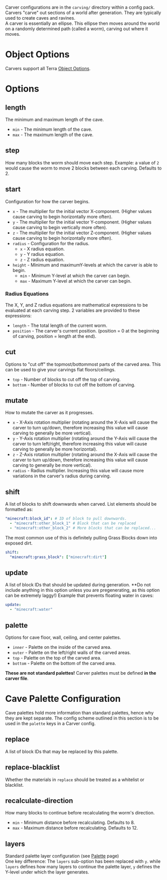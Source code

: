 Carver configurations are in the `carving/` directory within a config pack.   
Carvers "carve" out sections of a world after generation. They are typically used to create caves and ravines.   
A carver is essentially an ellipse. This ellipse then moves around the world on a randomly determined path (called a
worm), carving out where it moves.

# Object Options
Carvers support all Terra [Object Options](./Object).

# Options

## length
The minimum and maximum length of the cave.
* `min` - The minimum length of the cave.
* `max` - The maximum length of the cave.

## step
How many blocks the worm should move each step. Example: a value of `2` would cause the worm to move 2 blocks
between each carving. Defaults to 2.

## start
Configuration for how the carver begins.
* `x` - The multiplier for the initial vector X-component. (Higher values cause carving to begin horizontally more
often).
* `y` - The multiplier for the initial vector Y-component. (Higher values cause carving to begin vertically more
often).
* `z` - The multiplier for the initial vector Z-component. (Higher values cause carving to begin horizontally more
often).
* `radius` - Configuration for the radius.
    * `x` - X radius equation.
    * `y` - Y radius equation.
    * `z` - Z radius equation.
* `height` - Minimum and maximumY-levels at which the carver is able to begin.
    * `min` - Minimum Y-level at which the carver can begin.
    * `max` - Maximum Y-level at which the carver can begin.

### Radius Equations
The X, Y, and Z radius equations are mathematical expressions to be evaluated at each carving step. 2 variables are
provided to these expressions:
* `length` - The total length of the current worm.
* `position` - The carver's current position. (position = 0 at the beginning of carving, position = length at the end).


## cut
Options to "cut off" the topmost/bottommost parts of the carved area. This can be used to give your carvings flat
floors/ceilings.
* `top` - Number of blocks to cut off the top of carving.
* `bottom` - Number of blocks to cut off the bottom of carving.

## mutate
How to mutate the carver as it progresses.
* `x` - X-Axis rotation multiplier (rotating around the X-Axis will cause the carver to turn up/down, therefore
increasing this value will cause carving to generally be more vertical).
* `y` - Y-Axis rotation multiplier (rotating around the Y-Axis will cause the carver to turn left/right, therefore
increasing this value will cause carving to generally be more horizontal).
* `z` - Z-Axis rotation multiplier (rotating around the X-Axis will cause the carver to turn up/down, therefore
increasing this value will cause carving to generally be more vertical).
* `radius` - Radius multiplier. Increasing this value will cause more variations in the carver's radius during carving.

## shift
A list of blocks to shift downwards when carved.
List elements should be formatted as:
```yaml
"minecraft:block_id": # ID of block to pull downwards.
  - "minecraft:other_block_1" # Block that can be replaced
  - "minecraft:other_block_2" # More blocks that can be replaced...
```
The most common use of this is definitely pulling Grass Blocks down into exposed dirt. 
```yaml
shift:
  "minecraft:grass_block": ["minecraft:dirt"]
```

## update
A list of block IDs that should be updated during generation. **Do not include anything in this option unless you
are pregenerating, as this option can be extremely laggy!)
Example that prevents floating water in caves:
```yaml
update:
  - "minecraft:water"
```

## palette
Options for cave floor, wall, ceiling, and center palettes.
* `inner` - Palette on the inside of the carved area.
* `outer` - Palette on the left/right walls of the carved areas.
* `top` - Palette on the top of the carved area.
* `bottom` - Palette on the bottom of the carved area.

**These are not standard palettes!** Carver palettes must be defined **in the carver file**.

# Cave Palette Configuration
Cave palettes hold more information than standard palettes, hence why they are kept separate. The config scheme
outlined in this section is to be used in the `palette` keys in a Carver config.

## replace
A list of block IDs that may be replaced by this palette.

## replace-blacklist
Whether the materials in `replace` should be treated as a whitelist or blacklist.

## recalculate-direction
How many blocks to continue before recalculating the worm's direction.
* `min` - Minimum distance before recalculating. Defaults to 8.
* `max` - Maximum distance before recalculating. Defaults to 12.

## layers
Standard palette layer configuration (see [Palette](./Palette-Configuration#layers) page)   
One key difference: The `layers` sub-option has been replaced with `y`. while `layers` defines how many layers to
continue the palette layer, `y` defines the Y-level under which the layer generates.